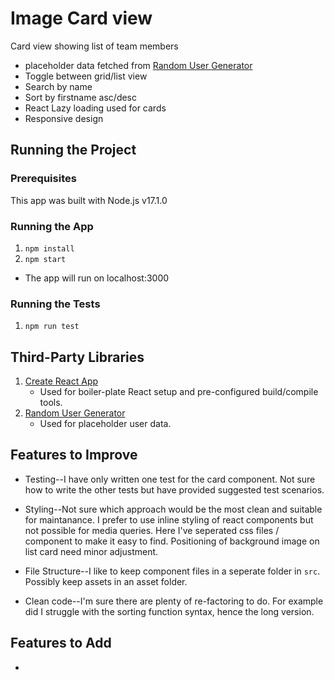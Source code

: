 # Image Card view
Card view showing list of team members
- placeholder data fetched from [Random User Generator](https://randomuser.me/api/?results=50)
- Toggle between grid/list view
- Search by name
- Sort by firstname asc/desc
- React Lazy loading used for cards
- Responsive design

## Running the Project

### Prerequisites
This app was built with Node.js v17.1.0

### Running the App
1. `npm install`
2. `npm start`
* The app will run on localhost:3000

### Running the Tests
1. `npm run test`

## Third-Party Libraries
1. [Create React App](https://github.com/facebook/create-react-app)
   * Used for boiler-plate React setup and pre-configured build/compile tools.
2. [Random User Generator](https://randomuser.me/api/?results=50)
   * Used for placeholder user data.

## Features to Improve
* Testing--I have only written one test for the card component. Not sure how to write the other tests but have provided suggested test scenarios.

* Styling--Not sure which approach would be the most clean and suitable for maintanance. I prefer to use inline styling of react components but not possible for media queries. Here I've seperated css files / component to make it easy to find. Positioning of background image on list card need minor adjustment.

* File Structure--I like to keep component files in a seperate folder in `src`. Possibly keep assets in an asset folder.

* Clean code--I'm sure there are plenty of re-factoring to do. For example did I struggle with the sorting function syntax, hence the long version.

## Features to Add
* 


